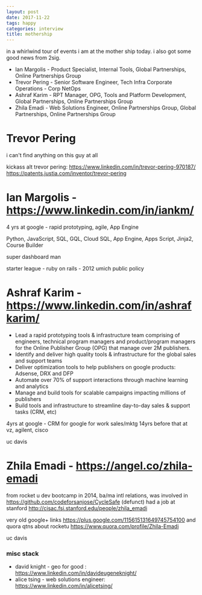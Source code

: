 ```yaml
---
layout: post
date: 2017-11-22
tags: happy
categories: interview
title: mothership
---
```


in a whirlwind tour of events i am at the mother ship today. i also got some good news from 2sig.

 - Ian Margolis - Product Specialist, Internal Tools, Global Partnerships, Online Partnerships Group
 - Trevor Pering  - Senior Software Engineer, Tech Infra Corporate Operations - Corp NetOps
 - Ashraf Karim - RPT Manager, OPG, Tools and Platform Development, Global Partnerships, Online Partnerships Group
 - Zhila Emadi  - Web Solutions Engineer, Online Partnerships Group, Global Partnerships, Online Partnerships Group
 
# Trevor Pering

i can't find anything on this guy at all

kickass alt trevor pering: <https://www.linkedin.com/in/trevor-pering-970187/> <https://patents.justia.com/inventor/trevor-pering>

# Ian Margolis - <https://www.linkedin.com/in/iankm/>

4 yrs at google - rapid prototyping, agile, App Engine

Python, JavaScript, SQL, GQL, Cloud SQL, App Engine, Apps Script, Jinja2, Course Builder

super dashboard man

starter league - ruby on rails - 2012
umich public policy

# Ashraf Karim - <https://www.linkedin.com/in/ashrafkarim/>

- Lead a rapid prototyping tools & infrastructure team comprising of engineers, technical program managers and product/program managers for the Online Publisher Group (OPG) that manage over 2M publishers.
- Identify and deliver high quality tools & infrastructure for the global sales and support teams
- Deliver optimization tools to help publishers on google products: Adsense, DRX and DFP
- Automate over 70% of support interactions through machine learning and analytics
- Manage and build tools for scalable campaigns impacting millions of publishers
- Build tools and infrastructure to streamline day-to-day sales & support tasks (CRM, etc)

4yrs at google - CRM for google for work sales/mktg
14yrs before that at vz, agilent, cisco

uc davis

# Zhila Emadi - <https://angel.co/zhila-emadi>

from rocket u dev bootcamp in 2014, ba/ma intl relations, was involved in <https://github.com/codeforsanjose/CycleSafe> (defunct)
had a job at stanford <http://cisac.fsi.stanford.edu/people/zhila_emadi>

very old google+ links <https://plus.google.com/115615131649745754100> and quora qtns about rocketu <https://www.quora.com/profile/Zhila-Emadi>
 
uc davis

### misc stack

-  david knight - geo for good : <https://www.linkedin.com/in/davideugeneknight/>
-  alice tsing - web solutions engineer: <https://www.linkedin.com/in/alicetsing/>
